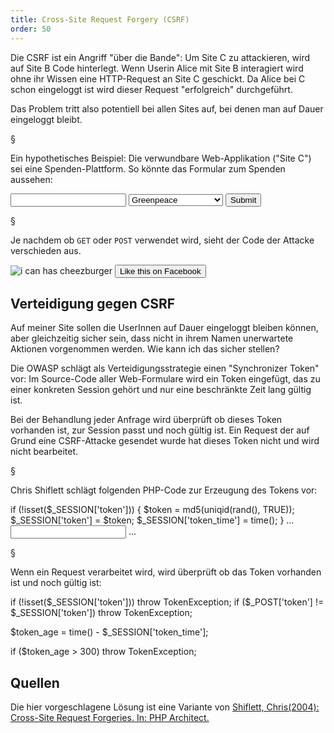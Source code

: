 ```yaml
---
title: Cross-Site Request Forgery (CSRF)
order: 50
---
```


Die CSRF ist ein Angriff "über die Bande":  Um Site C zu attackieren, wird auf Site B Code hinterlegt. Wenn Userin Alice mit Site B interagiert wird ohne ihr Wissen eine HTTP-Request an Site C geschickt. Da Alice bei C schon eingeloggt ist wird dieser Request "erfolgreich" durchgeführt.

Das Problem tritt also potentiell bei allen Sites auf, bei denen
man auf Dauer eingeloggt bleibt.

§

Ein hypothetisches Beispiel: Die verwundbare Web-Applikation ("Site C") sei
eine Spenden-Plattform.  So könnte das Formular zum Spenden aussehen:

<htmlcode caption="Verwundbarer Web-Applikation">
   <form action="spende.php" method="...">
      <input name="betrag">
      <select name="kontonummer">
        <option value="23456789">Greenpeace</option>
        <option value="34567890">Amnesty International</option>
      </select>
      <input type="submit">
   <form>
</htmlcode>

§

Je nachdem ob `GET` oder `POST`  verwendet wird, sieht der Code
der Attacke verschieden aus. 

<htmlcode caption="Attacke auf das Formular">
  <!-- Attacke auf GET -->
  <img src="http://spendenportal.ch/spende.php?betrag=1000&kontonummer=6666666" alt="i can has cheezburger">

  <!-- Attacke auf POST -->
  <form action="http://spendenportal.ch/spende.php" method="POST">
    <input name="betrag"      value="1000" type="hidden">
    <input name="kontonummer" value="6666" type="hidden">
    <input type="submit" value="Like this on Facebook">
  </form>
</htmlcode>


## Verteidigung gegen CSRF

Auf meiner Site sollen die UserInnen auf Dauer eingeloggt bleiben können,
aber gleichzeitig sicher sein, dass nicht in ihrem Namen unerwartete Aktionen
vorgenommen werden.  Wie kann ich das sicher stellen?

Die OWASP schlägt als Verteidigungsstrategie einen "Synchronizer Token" vor:
Im Source-Code aller Web-Formulare wird ein Token eingefügt, das zu einer konkreten
Session gehört und nur eine beschränkte Zeit lang gültig ist.

Bei der Behandlung jeder Anfrage wird überprüft ob dieses Token vorhanden ist,
zur Session passt und noch gültig ist.  Ein Request der auf Grund eine CSRF-Attacke
gesendet wurde hat dieses Token nicht und wird nicht bearbeitet.

§

Chris Shiflett schlägt folgenden PHP-Code zur Erzeugung des Tokens vor:

<php caption="Erzeugung des Tokens">
  if (!isset($_SESSION['token'])) {
    $token = md5(uniqid(rand(), TRUE));
    $_SESSION['token']      = $token;
    $_SESSION['token_time'] = time();
  }
  ...
  <form action="spende.php" method="post">
    <input type="hidden" name="token" value="<?php echo $token; ?>">
    <input name="betrag">
    ...
</php>

§

Wenn ein Request verarbeitet wird, wird überprüft ob das Token vorhanden
ist und noch gültig ist:

<php caption="Check des Tokens">
  if (!isset($_SESSION['token']))            throw TokenException;
  if ($_POST['token'] != $_SESSION['token']) throw TokenException;

  $token_age = time() - $_SESSION['token_time'];
   
  if ($token_age > 300)                      throw TokenException;
</php>

## Quellen

Die hier vorgeschlagene Lösung ist eine Variante von
[Shiflett, Chris(2004): Cross-Site Request Forgeries. In: PHP Architect.](http://shiflett.org/articles/cross-site-request-forgeries)


